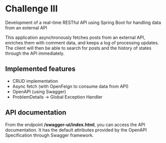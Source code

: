 # Challenge III
Development of a real-time RESTful API using Spring Boot for handling data from an external API

This application asynchronously fetches posts from an external API, enriches them with comment data, and keeps a log of processing updates. The client will then be able to search for posts and the history of states through the API immediately.

## Implemented features
* CRUD implementation
* Async fetch (with OpenFeign to consume data from API)
* OpenAPI (using Swagger)  
* ProblemDetails -> Global Exception Handler

## API documentation
From the endpoint **/swagger-ui/index.html**, you can access the API documentation. It has the default attributes provided by the OpenAPI Specification through Swagger framework.
